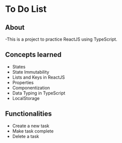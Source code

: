# To Do List 

## About
-This is a project to practice ReactJS using TypeScript.

## Concepts learned
- States
- State Immutability
- Lists and Keys in ReactJS
- Properties
- Componentization
- Data Typing in TypeScript
- LocalStorage 

## Functionalities
- Create a new task
- Make task complete
- Delete a task
